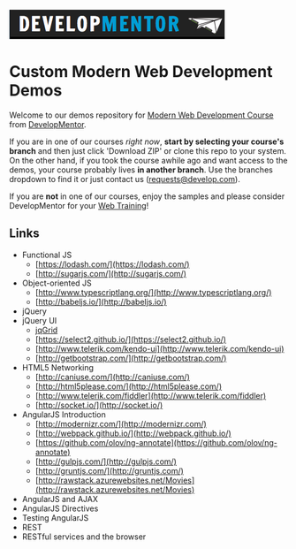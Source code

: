 [![Alt text](https://raw.githubusercontent.com/LearningLine/essential-swift-demos/master/images/dmlog.png)](https://develop.com)

Custom Modern Web Development Demos
===========

Welcome to our demos repository for 
[Modern Web Development Course](https://www.develop.com/training-course/modern-web-development-with-html5-mvc-web-api-angularjs-javascript-and-bootstrap) 
from [DevelopMentor](https://develop.com). 

If you are in one of our courses *right now*, **start by selecting your course's branch** and then just click 'Download ZIP' or clone this repo to your system. On the other hand, if you took the course awhile ago and want access to the demos, your course probably lives **in another branch**. Use the branches dropdown to find it or just contact us (requests@develop.com).

If you are **not** in one of our courses, enjoy the samples and please consider DevelopMentor for your [Web Training](https://www.develop.com/training-courses/web)!


## Links ##

- Functional JS
	- [https://lodash.com/](https://lodash.com/)
	- [http://sugarjs.com/](http://sugarjs.com/)
- Object-oriented JS
	- [http://www.typescriptlang.org/](http://www.typescriptlang.org/)
	- [http://babeljs.io/](http://babeljs.io/)
- jQuery
- jQuery UI
	- [jqGrid](http://www.trirand.com/blog/?page_id=5)
	- [https://select2.github.io/](https://select2.github.io/)
	- [http://www.telerik.com/kendo-ui](http://www.telerik.com/kendo-ui)
	- [http://getbootstrap.com/](http://getbootstrap.com/)
- HTML5 Networking
	- [http://caniuse.com/](http://caniuse.com/)
	- [http://html5please.com/](http://html5please.com/)
	- [http://www.telerik.com/fiddler](http://www.telerik.com/fiddler)
	- [http://socket.io/](http://socket.io/)
- AngularJS Introduction
	- [http://modernizr.com/](http://modernizr.com/)
	- [http://webpack.github.io/](http://webpack.github.io/)
	- [https://github.com/olov/ng-annotate](https://github.com/olov/ng-annotate)
	- [http://gulpjs.com/](http://gulpjs.com/)
	- [http://gruntjs.com/](http://gruntjs.com/)
	- [http://rawstack.azurewebsites.net/Movies](http://rawstack.azurewebsites.net/Movies)
- AngularJS and AJAX
- AngularJS Directives
- Testing AngularJS
- REST
- RESTful services and the browser
